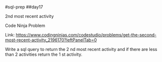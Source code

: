 #sql-prep
##day17

2nd most recent activity

Code Ninja Problem

Link:
https://www.codingninjas.com/codestudio/problems/get-the-second-most-recent-activity_2196170?leftPanelTab=0

Write a sql query to return the 2 nd most recent activity and if there are less than 2 activities return the 1 st activity.